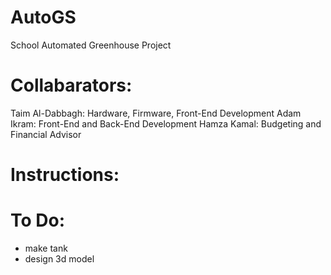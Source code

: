 # AutoGS
School Automated Greenhouse Project

# Collabarators:
Taim Al-Dabbagh: Hardware, Firmware, Front-End Development
Adam Ikram: Front-End and Back-End Development
Hamza Kamal: Budgeting and Financial Advisor


# Instructions:


# To Do:
- make tank
- design 3d model
